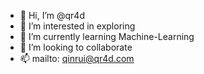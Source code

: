 - 👋 Hi, I’m @qr4d
- 👀 I’m interested in exploring
- 🌱 I’m currently learning Machine-Learning
- 💞️ I’m looking to collaborate 
- 📫 mailto: qinrui@qr4d.com

<!---
qr4d/qr4d is a ✨ special ✨ repository because its `README.md` (this file) appears on your GitHub profile.
You can click the Preview link to take a look at your changes.
--->
